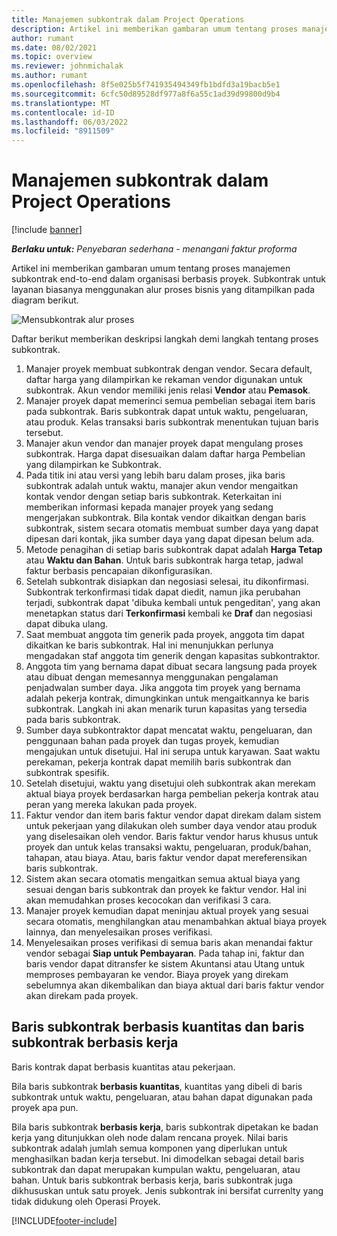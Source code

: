```yaml
---
title: Manajemen subkontrak dalam Project Operations
description: Artikel ini memberikan gambaran umum tentang proses manajemen subkontrak end-to-end biasanya di organisasi berbasis proyek.
author: rumant
ms.date: 08/02/2021
ms.topic: overview
ms.reviewer: johnmichalak
ms.author: rumant
ms.openlocfilehash: 8f5e025b5f741935494349fb1bdfd3a19bacb5e1
ms.sourcegitcommit: 6cfc50d89528df977a8f6a55c1ad39d99800d9b4
ms.translationtype: MT
ms.contentlocale: id-ID
ms.lasthandoff: 06/03/2022
ms.locfileid: "8911509"
---
```

# <a name="subcontract-management-in-project-operations"></a>Manajemen subkontrak dalam Project Operations

[!include [banner](../../includes/dataverse-preview.md)]

_**Berlaku untuk:** Penyebaran sederhana - menangani faktur proforma_

Artikel ini memberikan gambaran umum tentang proses manajemen subkontrak end-to-end dalam organisasi berbasis proyek. Subkontrak untuk layanan biasanya menggunakan alur proses bisnis yang ditampilkan pada diagram berikut.

![Mensubkontrak alur proses](../media/SubcontractingProcessFlow.png)

Daftar berikut memberikan deskripsi langkah demi langkah tentang proses subkontrak.

1. Manajer proyek membuat subkontrak dengan vendor. Secara default, daftar harga yang dilampirkan ke rekaman vendor digunakan untuk subkontrak. Akun vendor memiliki jenis relasi **Vendor** atau **Pemasok**.
2. Manajer proyek dapat memerinci semua pembelian sebagai item baris pada subkontrak. Baris subkontrak dapat untuk waktu, pengeluaran, atau produk. Kelas transaksi baris subkontrak menentukan tujuan baris tersebut.
3. Manajer akun vendor dan manajer proyek dapat mengulang proses subkontrak. Harga dapat disesuaikan dalam daftar harga Pembelian yang dilampirkan ke Subkontrak.
4. Pada titik ini atau versi yang lebih baru dalam proses, jika baris subkontrak adalah untuk waktu, manajer akun vendor mengaitkan kontak vendor dengan setiap baris subkontrak. Keterkaitan ini memberikan informasi kepada manajer proyek yang sedang mengerjakan subkontrak. Bila kontak vendor dikaitkan dengan baris subkontrak, sistem secara otomatis membuat sumber daya yang dapat dipesan dari kontak, jika sumber daya yang dapat dipesan belum ada.
5. Metode penagihan di setiap baris subkontrak dapat adalah **Harga Tetap** atau **Waktu dan Bahan**. Untuk baris subkontrak harga tetap, jadwal faktur berbasis pencapaian dikonfigurasikan.
6.  Setelah subkontrak disiapkan dan negosiasi selesai, itu dikonfirmasi. Subkontrak terkonfirmasi tidak dapat diedit, namun jika perubahan terjadi, subkontrak dapat 'dibuka kembali untuk pengeditan', yang akan menetapkan status dari **Terkonfirmasi** kembali ke **Draf** dan negosiasi dapat dibuka ulang. 
7.  Saat membuat anggota tim generik pada proyek, anggota tim dapat dikaitkan ke baris subkontrak. Hal ini menunjukkan perlunya mengadakan staf anggota tim generik dengan kapasitas subkontraktor.
8.  Anggota tim yang bernama dapat dibuat secara langsung pada proyek atau dibuat dengan memesannya menggunakan pengalaman penjadwalan sumber daya. Jika anggota tim proyek yang bernama adalah pekerja kontrak, dimungkinkan untuk mengaitkannya ke baris subkontrak. Langkah ini akan menarik turun kapasitas yang tersedia pada baris subkontrak.
9.  Sumber daya subkontraktor dapat mencatat waktu, pengeluaran, dan penggunaan bahan pada proyek dan tugas proyek, kemudian mengajukan untuk disetujui. Hal ini serupa untuk karyawan. Saat waktu perekaman, pekerja kontrak dapat memilih baris subkontrak dan subkontrak spesifik.
10. Setelah disetujui, waktu yang disetujui oleh subkontrak akan merekam aktual biaya proyek berdasarkan harga pembelian pekerja kontrak atau peran yang mereka lakukan pada proyek.
11. Faktur vendor dan item baris faktur vendor dapat direkam dalam sistem untuk pekerjaan yang dilakukan oleh sumber daya vendor atau produk yang diselesaikan oleh vendor. Baris faktur vendor harus khusus untuk proyek dan untuk kelas transaksi waktu, pengeluaran, produk/bahan, tahapan, atau biaya. Atau, baris faktur vendor dapat mereferensikan baris subkontrak.
12. Sistem akan secara otomatis mengaitkan semua aktual biaya yang sesuai dengan baris subkontrak dan proyek ke faktur vendor. Hal ini akan memudahkan proses kecocokan dan verifikasi 3 cara.
13. Manajer proyek kemudian dapat meninjau aktual proyek yang sesuai secara otomatis, menghilangkan atau menambahkan aktual biaya proyek lainnya, dan menyelesaikan proses verifikasi.
14. Menyelesaikan proses verifikasi di semua baris akan menandai faktur vendor sebagai **Siap untuk Pembayaran**. Pada tahap ini, faktur dan baris vendor dapat ditransfer ke sistem Akuntansi atau Utang untuk memproses pembayaran ke vendor. Biaya proyek yang direkam sebelumnya akan dikembalikan dan biaya aktual dari baris faktur vendor akan direkam pada proyek.

## <a name="quantity-based-subcontract-lines-and-work-based-subcontract-lines"></a>Baris subkontrak berbasis kuantitas dan baris subkontrak berbasis kerja

Baris kontrak dapat berbasis kuantitas atau pekerjaan. 

Bila baris subkontrak **berbasis kuantitas**, kuantitas yang dibeli di baris subkontrak untuk waktu, pengeluaran, atau bahan dapat digunakan pada proyek apa pun.

Bila baris subkontrak **berbasis kerja**, baris subkontrak dipetakan ke badan kerja yang ditunjukkan oleh node dalam rencana proyek. Nilai baris subkontrak adalah jumlah semua komponen yang diperlukan untuk menghasilkan badan kerja tersebut. Ini dimodelkan sebagai detail baris subkontrak dan dapat merupakan kumpulan waktu, pengeluaran, atau bahan. Untuk baris subkontrak berbasis kerja, baris subkontrak juga dikhususkan untuk satu proyek. Jenis subkontrak ini bersifat currenlty yang tidak didukung oleh Operasi Proyek.

[!INCLUDE[footer-include](../../includes/footer-banner.md)]

